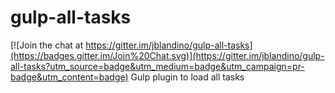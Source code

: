 # gulp-all-tasks

[![Join the chat at https://gitter.im/jblandino/gulp-all-tasks](https://badges.gitter.im/Join%20Chat.svg)](https://gitter.im/jblandino/gulp-all-tasks?utm_source=badge&utm_medium=badge&utm_campaign=pr-badge&utm_content=badge)
Gulp plugin to load all tasks
